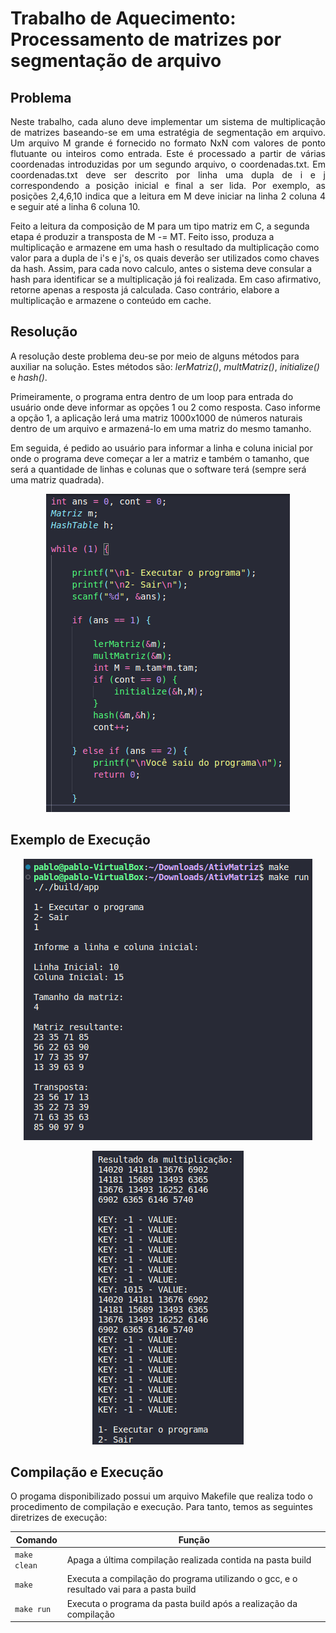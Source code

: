 # Trabalho de Aquecimento: Processamento de matrizes por segmentação de arquivo

<h2> Problema </h2>

<p align="justify">
Neste trabalho, cada aluno deve implementar um sistema de multiplicação de matrizes baseando-se em uma estratégia de segmentação em arquivo. Um arquivo M grande é fornecido no formato NxN com valores de ponto flutuante ou inteiros como entrada. Este é processado a partir de várias coordenadas introduzidas por um segundo arquivo, o coordenadas.txt. Em coordenadas.txt deve ser descrito por linha uma dupla de i e j correspondendo a posição inicial e final a ser lida. Por exemplo, as posições 2,4,6,10 indica que a leitura em M deve iniciar na linha 2 coluna 4 e seguir até a linha 6 coluna 10. 

Feito a leitura da composição de M para um tipo matriz em C, a segunda etapa é produzir a transposta de M -= MT. Feito isso, produza a multiplicação e armazene em uma hash o resultado da multiplicação como valor para a dupla de i's e j's, os quais deverão ser utilizados como chaves da hash. Assim, para cada novo calculo, antes o sistema deve consular a hash para identificar se a multiplicação já foi realizada. Em caso afirmativo, retorne apenas a resposta já calculada. Caso contrário, elabore a multiplicação e armazene o conteúdo em cache. 
</p>

<h2>Resolução</h2>

A resolução deste problema deu-se por meio de alguns métodos para auxiliar na solução. Estes métodos são: <i>lerMatriz()</i>, <i>multMatriz()</i>, <i>initialize()</i> e <i>hash()</i>.

Primeiramente, o programa entra dentro de um loop para entrada do usuário onde deve informar as opções 1 ou 2 como resposta. Caso informe a opção 1, a aplicação lerá uma matriz 1000x1000 de números naturais dentro de um arquivo e armazená-lo em uma matriz do mesmo tamanho.

Em seguida, é pedido ao usuário para informar a linha e coluna inicial por onde o programa deve começar a ler a matriz e também o tamanho, que será a quantidade de linhas e colunas que o software terá (sempre será uma matriz quadrada).


<p align="center">
  <img src="imagens/Screenshot_3.png">  
</p> 

<h2>Exemplo de Execução</h2>

<p align="center">
  <img src="imagens/Screenshot_1.png">  
</p> 
<p align="center">
  <img src="imagens/Screenshot_2.png">  
</p> 

<h2>Compilação e Execução</h2>

O progama disponibilizado possui um arquivo Makefile que realiza todo o procedimento de compilação e execução. Para tanto, temos as seguintes diretrizes de execução:


| Comando                |  Função                                                                                           |                     
| -----------------------| ------------------------------------------------------------------------------------------------- |
|  `make clean`          | Apaga a última compilação realizada contida na pasta build                                        |
|  `make`                | Executa a compilação do programa utilizando o gcc, e o resultado vai para a pasta build           |
|  `make run`            | Executa o programa da pasta build após a realização da compilação                                 |
